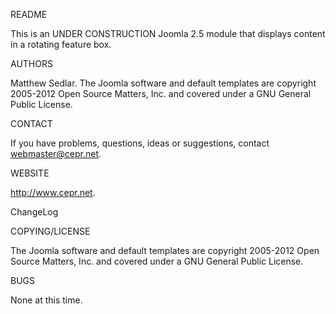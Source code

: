 README

This is an UNDER CONSTRUCTION Joomla 2.5 module that displays content in a rotating feature box.

AUTHORS

Matthew Sedlar. The Joomla software and default templates are copyright 2005-2012 Open Source Matters, Inc. and covered under a GNU General Public License.

CONTACT

If you have problems, questions, ideas or suggestions, contact webmaster@cepr.net.

WEBSITE

http://www.cepr.net.

ChangeLog

COPYING/LICENSE

The Joomla software and default templates are copyright 2005-2012 Open Source Matters, Inc. and covered under a GNU General Public License.

BUGS

None at this time.
